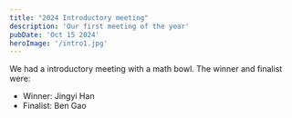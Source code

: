 ```yaml
---
title: "2024 Introductory meeting"
description: 'Our first meeting of the year'
pubDate: 'Oct 15 2024'
heroImage: '/intro1.jpg'
---
```


We had a introductory meeting with a math bowl. The winner and finalist were:
 * Winner: Jingyi Han
 * Finalist: Ben Gao

